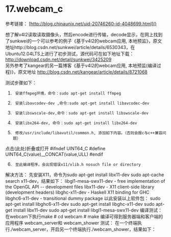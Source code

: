 # 17.webcam_c

参考链接：
[http://blog.chinaunix.net/uid-20746260-id-4048699.html]()

想了解v4l2读取读取摄像头，然后encode进行传输，decode显示，在网上找到了sunkwei的一个可以参考的例子《基于v4l2的webcam应用, 本地预监》，原文地址http://blog.csdn.net/sunkwei/article/details/6530343，在Ubuntu12.04LTS上进行了初步测试，源代码可在如下地址下载：
       http://download.csdn.net/detail/sunkwei/3425209  
    另外参考了kangear的另一篇博客《基于v4l2的webcam应用, 本地预监(编译过程)》，原文地址
http://blog.csdn.net/kangear/article/details/8721068

测试步骤如下：

1.      安装ffmpeg环境，命令：sudo apt-get install ffmpeg
2.      安装libavcodev-dev ,命令:sudo apt-get install libavcodec-dev
3.      安装libswscale-dev,命令：sudo apt-get install libswscale-dev
4.      安装libx264-dev, 命令：sudo apt-get install libx264-dev
5.      修改/usr/include/libavutil/common.h, 添加如下内容。（否则会报c与c++兼容问题）

点击(此处)折叠或打开
#ifndef UINT64_C 
#define UINT64_C(value)__CONCAT(value,ULL) 
#endif

6.      至此编译程序，会出现错误x11/xlib.h nosuch file or directory
解决方法：
先安装X11，命令为sudo apt-get install libx11-dev
sudo apt-cache search x11-dev，结果如下：
libgl1-mesa-swx11-dev - free implementation of the OpenGL API -- development files
libx11-dev - X11 client-side library (development headers)
libghc-x11-dev - Haskell X11 binding for GHC
libghc6-x11-dev - transitional dummy package
以此安装以上软件包：
sudo apt-get install libghc6-x11-dev
sudo apt-get install libghc-x11-dev
sudo apt-get install libx11-dev
sudo apt-get install libgl1-mesa-swx11-dev
    编译测试：
    在webcam下执行make
        # cd webcam
        # make
    编译可得到服务器端和客户端的应用程序  webcam_server和  webcam_shower
    测试：
    在一个终端执行./webcam_server，开启另一个终端执行./webcam_shower，结果如下：